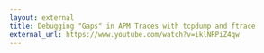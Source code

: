 ```yaml
---
layout: external
title: Debugging "Gaps" in APM Traces with tcpdump and ftrace
external_url: https://www.youtube.com/watch?v=iklNRPiZ4qw
---
```

